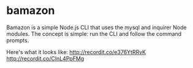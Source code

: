 # bamazon

Bamazon is a simple Node.js CLI that uses the mysql and inquirer Node modules. The concept is simple: run the CLI and follow the command prompts.

Here's what it looks like:
http://recordit.co/e376YtRRvK
http://recordit.co/ClnL4PpFMg
